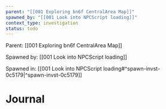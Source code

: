 ```yaml
---
parent: "[[001 Exploring bn6f CentralArea Map]]"
spawned_by: "[[001 Look into NPCScript loading]]"
context_type: investigation
status: todo
---
```


Parent: [[001 Exploring bn6f CentralArea Map]]

Spawned by: [[001 Look into NPCScript loading]]

Spawned in: [[001 Look into NPCScript loading#^spawn-invst-0c5179|^spawn-invst-0c5179]]

# Journal